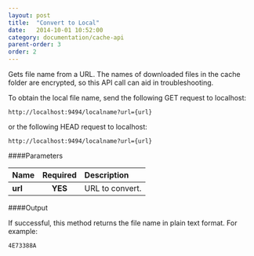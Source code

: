 ```yaml
---
layout: post
title:  "Convert to Local"
date:   2014-10-01 10:52:00
category: documentation/cache-api
parent-order: 3
order: 2
---
```


Gets file name from a URL. The names of downloaded files in the cache folder are encrypted, so this API call can aid in troubleshooting.

To obtain the local file name, send the following GET request to localhost:

`http://localhost:9494/localname?url={url}`

or the following HEAD request to localhost:

`http://localhost:9494/localname?url={url}`

####Parameters

| Name    | Required | Description |
|:--------|:--------:|:------------|
| **url**  |  **YES** | URL to convert. |


####Output

If successful, this method returns the file name in plain text format. For example:

```
4E73388A
```